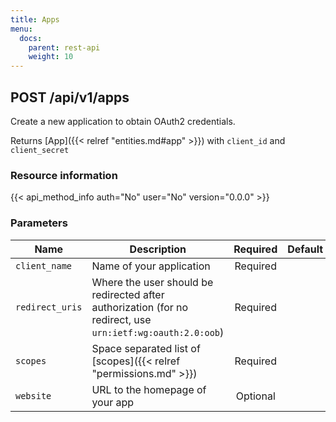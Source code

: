 ```yaml
---
title: Apps
menu:
  docs:
    parent: rest-api
    weight: 10
---
```


## POST /api/v1/apps

Create a new application to obtain OAuth2 credentials.

Returns [App]({{< relref "entities.md#app" >}}) with `client_id` and `client_secret`

### Resource information

{{< api_method_info auth="No" user="No" version="0.0.0" >}}

### Parameters

|Name|Description|Required|Default|
|----|-----------|:------:|:-----:|
| `client_name` | Name of your application | Required ||
| `redirect_uris` | Where the user should be redirected after authorization (for no redirect, use `urn:ietf:wg:oauth:2.0:oob`) | Required ||
| `scopes` | Space separated list of [scopes]({{< relref "permissions.md" >}}) | Required ||
| `website` | URL to the homepage of your app | Optional ||

